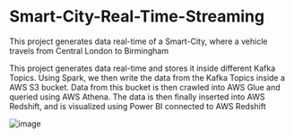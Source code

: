 # Smart-City-Real-Time-Streaming
This project generates data real-time of a Smart-City, where a vehicle travels from Central London to Birmingham

This project generates data real-time and stores it inside different Kafka Topics. Using Spark, we then write the data from the Kafka Topics inside a AWS S3 bucket. Data from this bucket is then crawled into AWS Glue and queried using AWS Athena. The data is then finally inserted into AWS Redshift, and is visualized using Power BI connected to AWS Redshift

![image](https://github.com/pranavsharma9/Smart-City-Real-Time-Streaming/assets/49152887/96cf64c1-34d8-4289-83a6-07ca573884e2)
